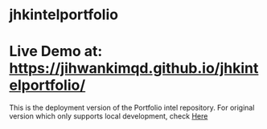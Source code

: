 # jhkintelportfolio
# Live Demo at: https://jihwankimqd.github.io/jhkintelportfolio/

This is the deployment version of the Portfolio intel repository.
For original version which only supports local development, check [Here](https://github.com/jihwankimqd/PortfolioIntel)


